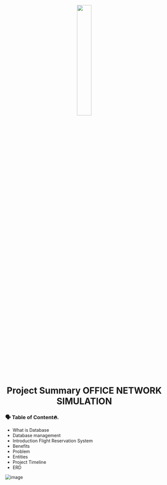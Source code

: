 <p align="center">
        <img src="https://user-images.githubusercontent.com/73386961/197335617-eee907f5-99e4-44e4-ac5a-84cc249da78b.png" width="30%"  >
</p>

<h1 align="center"> Project Summary OFFICE NETWORK SIMULATION</h1>

### 🗣 Table of Content🔥.
- What is Database
- Database management
- Introduction Flight Reservation System
- Benefits
- Problem	
- Entities
- Project Timeline
- ERD


![image](https://user-images.githubusercontent.com/73386961/197335612-9600ebf4-6dd6-45b5-8495-3166a96ade82.png)
